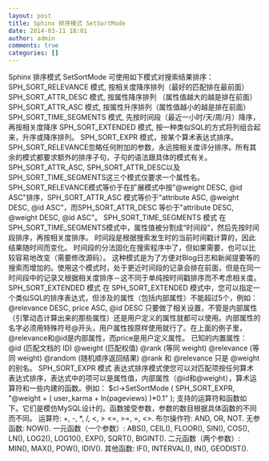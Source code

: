 ```yaml
---
layout: post
title: Sphinx 排序模式 SetSortMode
date: 2014-03-11 18:01
author: admin
comments: true
categories: []
---
```

Sphinx 排序模式 SetSortMode
可使用如下模式对搜索结果排序：
SPH_SORT_RELEVANCE 模式, 按相关度降序排列（最好的匹配排在最前面）
SPH_SORT_ATTR_DESC 模式, 按属性降序排列 （属性值越大的越是排在前面）
SPH_SORT_ATTR_ASC 模式, 按属性升序排列（属性值越小的越是排在前面）
SPH_SORT_TIME_SEGMENTS 模式, 先按时间段（最近一小时/天/周/月）降序，再按相关度降序
SPH_SORT_EXTENDED 模式, 按一种类似SQL的方式将列组合起来，升序或降序排列。
SPH_SORT_EXPR 模式，按某个算术表达式排序。
SPH_SORT_RELEVANCE忽略任何附加的参数，永远按相关度评分排序。所有其余的模式都要求额外的排序子句，子句的语法跟具体的模式有关。SPH_SORT_ATTR_ASC, SPH_SORT_ATTR_DESC以及SPH_SORT_TIME_SEGMENTS这三个模式仅要求一个属性名。SPH_SORT_RELEVANCE模式等价于在扩展模式中按"@weight DESC, @id ASC"排序，SPH_SORT_ATTR_ASC 模式等价于"attribute ASC, @weight DESC, @id ASC"，而SPH_SORT_ATTR_DESC 等价于"attribute DESC, @weight DESC, @id ASC"。
SPH_SORT_TIME_SEGMENTS 模式
在SPH_SORT_TIME_SEGMENTS模式中，属性值被分割成“时间段”，然后先按时间段排序，再按相关度排序。
时间段是根据搜索发生时的当前时间戳计算的，因此结果随时间而变化。
时间段的分法固化在搜索程序中了，但如果需要，也可以比较容易地改变（需要修改源码）。
这种模式是为了方便对Blog日志和新闻提要等的搜索而增加的。使用这个模式时，处于更近时间段的记录会排在前面，但是在同一时间段中的记录又根据相关度排序－这不同于单纯按时间戳排序而不考虑相关度。
SPH_SORT_EXTENDED 模式
在 SPH_SORT_EXTENDED 模式中，您可以指定一个类似SQL的排序表达式，但涉及的属性（包括内部属性）不能超过5个，例如：
@relevance DESC, price ASC, @id DESC
只要做了相关设置，不管是内部属性（引擎动态计算出来的那些属性）还是用户定义的属性就都可以使用。内部属性的名字必须用特殊符号@开头，用户属性按原样使用就行了。在上面的例子里，@relevance和@id是内部属性，而price是用户定义属性。
已知的内置属性：
@id (匹配文档的 ID)
@weight (匹配权值)
@rank (等同 weight)
@relevance (等同 weight)
@random (随机顺序返回结果)
@rank 和 @relevance 只是 @weight 的别名。
SPH_SORT_EXPR 模式
表达式排序模式使您可以对匹配项按任何算术表达式排序，表达式中的项可以是属性值，内部属性（@id和@weight），算术运算符和一些内建的函数。例如：
$cl-&gt;SetSortMode ( SPH_SORT_EXPR,
"@weight + ( user_karma + ln(pageviews) )*0.1" );
支持的运算符和函数如下。它们是模仿MySQL设计的。函数接受参数，参数的数目根据具体函数的不同而不同。
运算符: +, -, *, /, &lt;, &gt; &lt;=, &gt;=, =, &lt;&gt;.
布尔操作符: AND, OR, NOT.
无参函数: NOW().
一元函数（一个参数）: ABS(), CEIL(), FLOOR(), SIN(), COS(), LN(), LOG2(), LOG10(), EXP(), SQRT(), BIGINT().
二元函数（两个参数）: MIN(), MAX(), POW(), IDIV().
其他函数: IF(), INTERVAL(), IN(), GEODIST().
